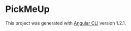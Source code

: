 # PickMeUp

This project was generated with [Angular CLI](https://github.com/angular/angular-cli) version 1.2.1.
